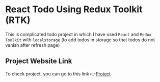 # React Todo Using Redux Toolkit (RTK)
This is complicated todo project in which I have used `React` and `Redux Toolkit` with `localstorage` (to add todos in storage so that todos do not vanish after refresh page)

## Project Website Link
To check project, you can go to this link 👉<a href='https://manage-todo-with-redux-toolkit-with-local-storage.vercel.app/'>Project </a>
